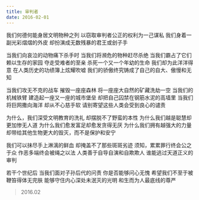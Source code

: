 ```yaml
---
title: 审判者
date: 2016-02-01
---
```


我们何德何能身居文明物种之列
以窃取审判者公正的权利为一己谋私
我们身着一副光彩熠熠的外皮
却扮演成无数残暴的君王或刽子手
<!--more-->
当我们向哀泣的动物痛下杀手时
当我们将濒危的物种赶尽杀绝
当我们霸占了它们赖以生存的家园
夺走受难者的至亲
杀死一个又一个年幼的生命
我们却为此洋洋得意
在人类历史的功绩簿上炫耀吹嘘
我们的骄傲终究铸成了自己的自大、傲慢和无知

当我们攻无不克的战车
摧毁一座座森林
将一座座大自然的矿藏洗劫一空
当我们的机械铁臂
建造起一座又一座的城市堡垒
却把自己囚禁在钢筋水泥的高墙里
当我们将巨网撒向海洋
却从不心慈手软
请别寄望这些人类会受到良心的谴责

为什么，我们深受文明教育的洗礼
却摆脱不了野蛮的本性
为什么我们越是聪慧却更加惨无人道
为什么我们愈发富足却愈发贪得无厌
为什么我们拥有越强大的力量
却带给其他生物更大的毁灭，而不是保护和安宁

我们可以抹尽手上淋漓的鲜血
却掩盖不了那些斑斑劣迹
须知，累累罪行终会公之于众
作恶多端终会被绳之以法
人类善于自导自演和自欺欺人
谁能逃过天道正义的审判

若干个世纪后
当我们面对子孙后代的问责
你是否能够问心无愧
希望我们不至于被鞭笞得体无完肤
能够守住内心深处未泯灭的光明
和生而为人最底线的尊严

> 2016.02